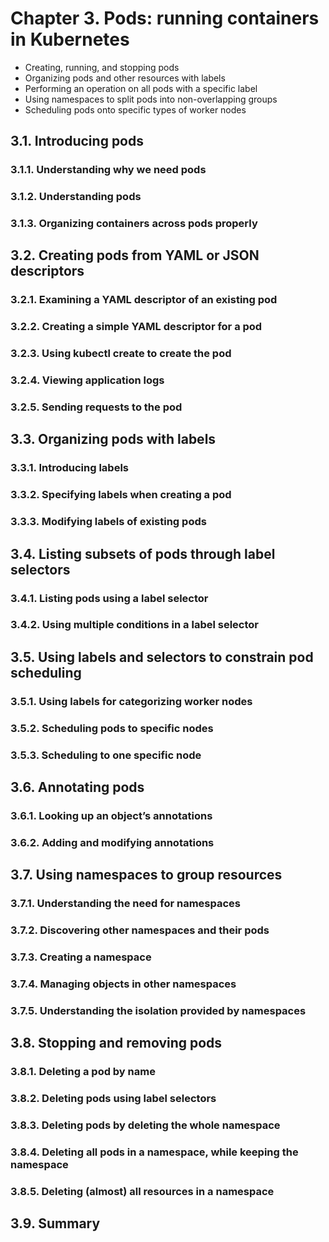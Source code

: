 # Chapter 3. Pods: running containers in Kubernetes

* Creating, running, and stopping pods
* Organizing pods and other resources with labels
* Performing an operation on all pods with a specific label
* Using namespaces to split pods into non-overlapping groups
* Scheduling pods onto specific types of worker nodes

## 3.1. Introducing pods

### 3.1.1. Understanding why we need pods

### 3.1.2. Understanding pods

### 3.1.3. Organizing containers across pods properly

## 3.2. Creating pods from YAML or JSON descriptors

### 3.2.1. Examining a YAML descriptor of an existing pod

### 3.2.2. Creating a simple YAML descriptor for a pod

### 3.2.3. Using kubectl create to create the pod

### 3.2.4. Viewing application logs

### 3.2.5. Sending requests to the pod

## 3.3. Organizing pods with labels

### 3.3.1. Introducing labels

### 3.3.2. Specifying labels when creating a pod

### 3.3.3. Modifying labels of existing pods

## 3.4. Listing subsets of pods through label selectors

### 3.4.1. Listing pods using a label selector

### 3.4.2. Using multiple conditions in a label selector

## 3.5. Using labels and selectors to constrain pod scheduling

### 3.5.1. Using labels for categorizing worker nodes

### 3.5.2. Scheduling pods to specific nodes

### 3.5.3. Scheduling to one specific node

## 3.6. Annotating pods

### 3.6.1. Looking up an object’s annotations

### 3.6.2. Adding and modifying annotations

## 3.7. Using namespaces to group resources

### 3.7.1. Understanding the need for namespaces

### 3.7.2. Discovering other namespaces and their pods

### 3.7.3. Creating a namespace

### 3.7.4. Managing objects in other namespaces

### 3.7.5. Understanding the isolation provided by namespaces

## 3.8. Stopping and removing pods

### 3.8.1. Deleting a pod by name

### 3.8.2. Deleting pods using label selectors

### 3.8.3. Deleting pods by deleting the whole namespace

### 3.8.4. Deleting all pods in a namespace, while keeping the namespace

### 3.8.5. Deleting (almost) all resources in a namespace

## 3.9. Summary

